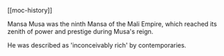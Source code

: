 [[moc-history]]

Mansa Musa was the ninth Mansa of the Mali Empire, which reached its zenith of power and prestige during Musa's reign.

He was described as 'inconceivably rich' by contemporaries.
